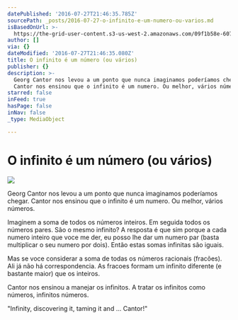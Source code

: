 ```yaml
---
datePublished: '2016-07-27T21:46:35.785Z'
sourcePath: _posts/2016-07-27-o-infinito-e-um-numero-ou-varios.md
isBasedOnUrl: >-
  https://the-grid-user-content.s3-us-west-2.amazonaws.com/09f1b58e-6070-47ac-bf2e-a279d17bab79.jpg
author: []
via: {}
dateModified: '2016-07-27T21:46:35.080Z'
title: O infinito é um número (ou vários)
publisher: {}
description: >-
  Georg Cantor nos levou a um ponto que nunca imaginamos poderíamos chegar.
  Cantor nos ensinou que o infinito é um numero. Ou melhor, vários números.
starred: false
inFeed: true
hasPage: false
inNav: false
_type: MediaObject

---
```

# O infinito é um número (ou vários)
![](https://the-grid-user-content.s3-us-west-2.amazonaws.com/eebe9a3c-88db-4ea4-9fa5-dfa9f69704c4.jpg)

Georg Cantor nos levou a um ponto que nunca imaginamos poderíamos chegar. Cantor nos ensinou que o infinito é um numero. Ou melhor, vários números.

Imaginem a soma de todos os números inteiros. Em seguida todos os números pares. São o mesmo infinito? A resposta é que sim porque a cada numero inteiro que voce me der, eu posso lhe dar um numero par (basta multiplicar o seu numero por dois). Então estas somas infinitas são iguais.

Mas se voce considerar a soma de todas os números racionais (fracões). Ali já não há correspondencia. As fracoes formam um infinito diferente (e bastante maior) que os inteiros.

Cantor nos ensinou a manejar os infinitos. A tratar os infinitos como números, infinitos números.

"Infinity, discovering it, taming it and ... Cantor!"